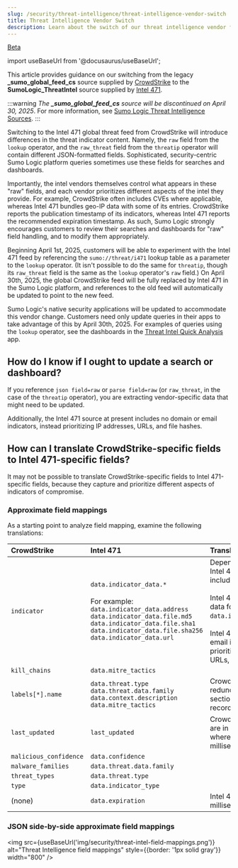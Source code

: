```yaml
---
slug: /security/threat-intelligence/threat-intelligence-vendor-switch
title: Threat Intelligence Vendor Switch
description: Learn about the switch of our threat intelligence vendor from CrowdStrike to Intel 471.
---
```


<head>
 <meta name="robots" content="noindex" />
</head>

<p><a href="/docs/beta"><span className="beta">Beta</span></a></p>

import useBaseUrl from '@docusaurus/useBaseUrl';

This article provides guidance on our switching from the legacy **_sumo_global_feed_cs** source supplied by [CrowdStrike](https://www.crowdstrike.com/en-us/) to the **SumoLogic_ThreatIntel** source supplied by [Intel 471](https://intel471.com/).

:::warning
*The **_sumo_global_feed_cs** source will be discontinued on April 30, 2025*. For more information, see [Sumo Logic Threat Intelligence Sources](/docs/security/threat-intelligence/about-threat-intelligence/#sumo-logic-threat-intelligence-sources).
:::

Switching to the Intel 471 global threat feed from CrowdStrike will introduce differences in the threat indicator content. Namely, the `raw` field from the `lookup` operator, and the `raw_threat` field from the `threatip` operator will contain different JSON-formatted fields. Sophisticated, security-centric Sumo Logic platform queries sometimes use these fields for searches and dashboards.

Importantly, the intel vendors themselves control what appears in these "raw" fields, and each vendor prioritizes different aspects of the intel they provide. For example, CrowdStrike often includes CVEs where applicable, whereas Intel 471 bundles geo-IP data with some of its entries. CrowdStrike reports the publication timestamp of its indicators, whereas Intel 471 reports the recommended expiration timestamp. As such, Sumo Logic strongly encourages customers to review their searches and dashboards for "raw" field handling, and to modify them appropriately.

Beginning April 1st, 2025, customers will be able to experiment with the Intel 471 feed by referencing the `sumo://threat/i471` lookup table as a parameter to the `lookup` operator. (It isn't possible to do the same for `threatip`, though its `raw_threat` field is the same as the `lookup` operator's `raw` field.)  On April 30th, 2025, the global CrowdStrike feed will be fully replaced by Intel 471 in the Sumo Logic platform, and references to the old feed will automatically be updated to point to the new feed.

Sumo Logic's native security applications will be updated to accommodate this vendor change. Customers need only update queries in their apps to take advantage of this by April 30th, 2025. For examples of queries using the `lookup` operator, see the dashboards in the [Threat Intel Quick Analysis](/docs/integrations/security-threat-detection/threat-intel-quick-analysis/#threat-intel-optimization) app.

## How do I know if I ought to update a search or dashboard?

If you reference `json field=raw` or `parse field=raw` (or `raw_threat`, in the case of the `threatip` operator), you are extracting vendor-specific data that might need to be updated.

Additionally, the Intel 471 source at present includes no domain or email indicators, instead prioritizing IP addresses, URLs, and file hashes. 

## How can I translate CrowdStrike-specific fields to Intel 471-specific fields?

It may not be possible to translate CrowdStrike-specific fields to Intel 471-specific fields, because they capture and prioritize different aspects of indicators of compromise. 

### Approximate field mappings

As a starting point to analyze field mapping, examine the following translations:

| CrowdStrike | Intel 471 | Translation notes |
| :-- | :-- | :-- |
| `indicator` | `data.indicator_data.*` <br/><br/>For example:<br/>`data.indicator_data.address`<br/>`data.indicator_data.file.md5`<br/>`data.indicator_data.file.sha1`<br/>`data.indicator_data.file.sha256`<br/>`data.indicator_data.url` | Depends on the type. Every Intel 471 file hash record includes all hash types. <br/><br/>Intel 471 also includes geoip data for IP addresses under `data.indicator_data.geo_ip`.<br/><br/>Intel 471 has no domain or email indicators, instead prioritizing IP addresses, URLs, and file hashes. |
| `kill_chains` | `data.mitre_tactics` |
| `labels[*].name` | `data.threat.type`<br/>`data.threat.data.family`<br/>`data.context.description`<br/>`data.mitre_tactics` | CrowdStrike's labels are redundant with other sections in the CrowdStrike record. |
| `last_updated` | `last_updated` | CrowdStrike's timestamps are in epoch seconds whereas Intel 471's are in milliseconds. |
| `malicious_confidence` | `data.confidence` | |
| `malware_families` | `data.threat.data.family` | |
| `threat_types` | `data.threat.type` | |
| `type` | `data.indicator_type` | |
| (none) | `data.expiration` | Intel 471 only. In milliseconds. |

### JSON side-by-side approximate field mappings

<img src={useBaseUrl('img/security/threat-intel-field-mappings.png')} alt="Threat Intelligence field mappings" style={{border: '1px solid gray'}} width="800" />